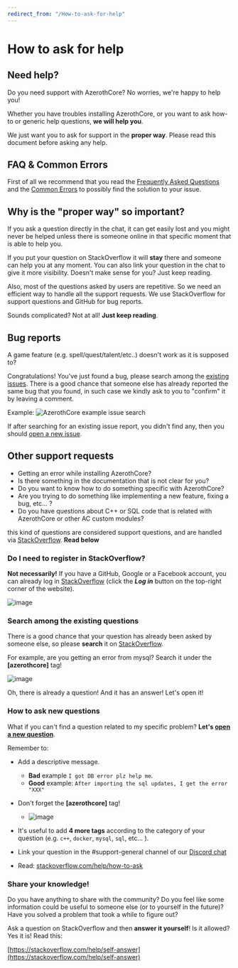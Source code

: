 ```yaml
---
redirect_from: "/How-to-ask-for-help"
---
```


# How to ask for help

## Need help?

Do you need support with AzerothCore? No worries, we're happy to help you!

Whether you have troubles installing AzerothCore, or you want to ask how-to or generic help questions, **we will help you**.

We just want you to ask for support in the **proper way**. Please read this document before asking any help.

## FAQ & Common Errors

First of all we recommend that you read the [Frequently Asked Questions](faq) and the [Common Errors](common-errors) to possibly find the solution to your issue.

## Why is the "proper way" so important?

If you ask a question directly in the chat, it can get easily lost and you might never be helped unless there is someone online in that specific moment that is able to help you.

If you put your question on StackOverflow it will **stay** there and someone can help you at any moment. You can also link your question in the chat to give it more visibility. Doesn't make sense for you? Just keep reading.

Also, most of the questions asked by users are repetitive. So we need an efficient way to handle all the support requests. We use StackOverflow for support questions and GitHub for bug reports.

Sounds complicated? Not at all! **Just keep reading**.

## Bug reports

A game feature (e.g. spell/quest/talent/etc..) doesn't work as it is supposed to?

Congratulations! You've just found a bug, please search among the [existing issues](https://github.com/azerothcore/azerothcore-wotlk/issues). There is a good chance that someone else has already reported the same bug that you found, in such case we kindly ask to you to "confirm" it by leaving a comment.

Example:
![AzerothCore example issue search](https://user-images.githubusercontent.com/75517/51130957-9b9f9580-182e-11e9-8f7f-11aa5d7b6d67.png)

If after searching for an existing issue report, you didn't find any, then you should [open a new issue](https://github.com/azerothcore/azerothcore-wotlk/issues/new).

## Other support requests

- Getting an error while installing AzerothCore?
- Is there something in the documentation that is not clear for you?
- Do you want to know how to do something specific with AzerothCore?
- Are you trying to do something like implementing a new feature, fixing a bug, etc... ?
- Do you have questions about C++ or SQL code that is related with AzerothCore or other AC custom modules?

this kind of questions are considered support questions, and are handled via [StackOverflow](https://stackoverflow.com/questions/tagged/azerothcore). **Read below**

### Do I need to register in StackOverflow?

**Not necessarily!** If you have a GitHub, Google or a Facebook account, you can already log in [StackOverflow](https://stackoverflow.com/questions/tagged/azerothcore) (click the **_Log in_** button on the top-right corner of the website).

![image](https://user-images.githubusercontent.com/75517/101984531-45d60100-3c82-11eb-8b57-a2c15421d732.png)


### Search among the existing questions

There is a good chance that your question has already been asked by someone else, so please **search** it on [StackOverflow](https://stackoverflow.com/questions/tagged/azerothcore).

For example, are you getting an error from mysql? Search it under the **[azerothcore]** tag!

![image](https://user-images.githubusercontent.com/75517/51131779-f0dca680-1830-11e9-8ccc-ef10ee8855a6.png)

Oh, there is already a question! And it has an answer! Let's open it!


### How to ask new questions

What if you can't find a question related to my specific problem? **Let's [open a new question](https://stackoverflow.com/questions/ask?tags=azerothcore)**.

Remember to:

- Add a descriptive message.
  - **Bad** example `I got DB error plz help me`.
  - **Good** example: `After importing the sql updates, I get the error "XXX"`

- Don't forget the **[azerothcore]** tag!
  - ![image](https://user-images.githubusercontent.com/75517/51132313-364da380-1832-11e9-8483-3bb6898d438a.png)

- It's useful to add **4 more tags** according to the category of your question (e.g. `c++`, `docker`, `mysql`, `sql`, etc... ).

- Link your question in the #support-general channel of our [Discord chat](https://discordapp.com/invite/gkt4y2x)

- Read: [stackoverflow.com/help/how-to-ask](https://stackoverflow.com/help/how-to-ask)


### Share your knowledge!

Do you have anything to share with the community? Do you feel like some information could be useful to someone else (or to yourself in the future)? Have you solved a problem that took a while to figure out?

Ask a question on StackOverflow and then **answer it yourself**! Is it allowed? Yes it is! Read this:

[https://stackoverflow.com/help/self-answer](https://stackoverflow.com/help/self-answer)
